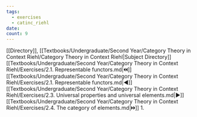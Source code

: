 ```yaml
---
tags:
  - exercises
  - catinc_riehl
date: 
count: 9
---
```

[[Directory]], [[Textbooks/Undergraduate/Second Year/Category Theory in Context Riehl/Category Theory in Context Riehl|Subject Directory]]
[[Textbooks/Undergraduate/Second Year/Category Theory in Context Riehl/Exercises/2.1. Representable functors.md|🞀🞀]] [[Textbooks/Undergraduate/Second Year/Category Theory in Context Riehl/Exercises/2.1. Representable functors.md|◀]] [[Textbooks/Undergraduate/Second Year/Category Theory in Context Riehl/Exercises/2.3. Universal properties and universal elements.md|▶]] [[Textbooks/Undergraduate/Second Year/Category Theory in Context Riehl/Exercises/2.4. The category of elements.md|🞂🞂]]
1. 